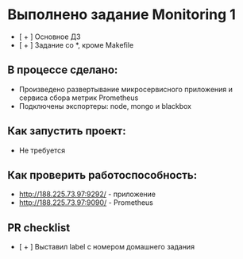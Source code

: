 # Выполнено задание Monitoring 1

 - [ + ] Основное ДЗ
 - [ + ] Задание со *, кроме Makefile

## В процессе сделано:
 - Произведено развертывание микросервисного приложения и сервиса сбора метрик Prometheus
 - Подключены экспортеры: node, mongo и blackbox

## Как запустить проект:
 - Не требуется

## Как проверить работоспособность:
 - http://188.225.73.97:9292/ - приложение
 - http://188.225.73.97:9090/ - Prometheus

## PR checklist
 - [ + ] Выставил label с номером домашнего задания
